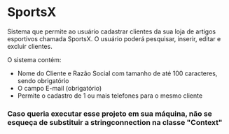 # SportsX

Sistema que permite ao usuário cadastrar clientes da sua loja de artigos esportivos chamada SportsX. O usuário poderá pesquisar, inserir, editar e excluir clientes.

O sistema contém: 
- Nome do Cliente e Razão Social com tamanho de até 100 caracteres, sendo obrigatório
- O campo E-mail (obrigatório) 
- Permite o cadastro de 1 ou mais telefones para o mesmo cliente

### Caso queria executar esse projeto em sua máquina, não se esqueça de substituir a stringconnection na classe "Context"
